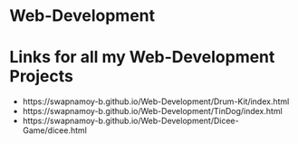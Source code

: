 # Web-Development 
<h1>Links for all my Web-Development Projects</h1>

<ul>
<li>https://swapnamoy-b.github.io/Web-Development/Drum-Kit/index.html</li>
<li>https://swapnamoy-b.github.io/Web-Development/TinDog/index.html</li>
<li>https://swapnamoy-b.github.io/Web-Development/Dicee-Game/dicee.html</li>
</ul>
